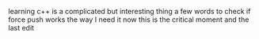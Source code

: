 learning c++ is a complicated but interesting thing
a few words to check if force push works the way I need it
now this is the critical moment
and the last edit
